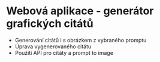 # Webová aplikace - generátor grafických citátů

 - Generování citátů i s obrázkem z vybraného promptu 
 - Úprava  vygenerovaného citátu 
 - Použití API pro citáty a prompt to image

 


